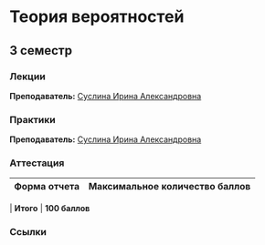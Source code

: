 # Теория вероятностей

## 3 семестр

### Лекции

**Преподаватель:** [Суслина Ирина Александровна](https://isu.ifmo.ru/person/100638)

### Практики

**Преподаватель:** [Суслина Ирина Александровна](https://isu.ifmo.ru/person/100638)

### Аттестация

Форма отчета | Максимальное количество баллов
-- | --
|
**Итого** | **100 баллов**

### Ссылки
